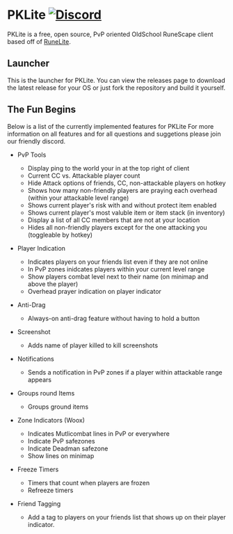 # PKLite  [![Discord](https://img.shields.io/discord/510866403545317376.svg)](https://discord.gg/Dp3HuFM)

PKLite is a free, open source, PvP oriented OldSchool RuneScape client based off of [RuneLite](https://github.com/runelite/runelite).

## Launcher

This is the launcher for PKLite. You can view the releases page to download the latest release for your OS or just fork the repository
and build it yourself. 

## The Fun Begins

Below is a list of the currently implemented features for PKLite
For more information on all features and for all questions and suggetions please join our friendly discord.

- PvP Tools

    - Display ping to the world your in at the top right of client
    - Current CC vs. Attackable player count
    - Hide Attack options of friends, CC, non-attackable players on hotkey
    - Shows how many non-friendly players are praying each overhead (within your attackable level range)
    - Shows current player's risk with and without protect item enabled
    - Shows current player's most valuble item or item stack (in inventory)
    - Display a list of all CC members that are not at your location
    - Hides all non-friendly players except for the one attacking you (toggleable by hotkey)
    
- Player Indication
    
    - Indicates players on your friends list even if they are not online
    - In PvP zones inidcates players within your current level range
    - Show players combat level next to their name (on minimap and above the player)
    - Overhead prayer indication on player indicator

- Anti-Drag

    - Always-on anti-drag feature without having to hold a button
    
- Screenshot
    
    - Adds name of player killed to kill screenshots
    
- Notifications
    
    - Sends a notification in PvP zones if a player within attackable range appears
    
- Groups round Items

    - Groups ground items 
    
- Zone Indicators (Woox)
    
    - Indicates Mutlicombat lines in PvP or everywhere
    - Indicate PvP safezones
    - Indicate Deadman safezone
    - Show lines on minimap
    
 - Freeze Timers
    
    - Timers that count when players are frozen
    - Refreeze timers  
    
- Friend Tagging
    - Add a tag to players on your friends list that shows up on their player indicator.
